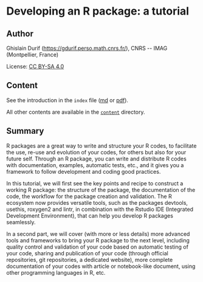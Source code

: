 # Developing an R package: a tutorial

## Author

Ghislain Durif (https://gdurif.perso.math.cnrs.fr/), CNRS -- IMAG (Montpellier, France)

License: [CC BY-SA 4.0](https://creativecommons.org/licenses/by-sa/4.0/)

## Content

See the introduction in the `index` file ([md](./index.md) or [pdf](./index.pdf)).

All other contents are available in the [`content`](./content) directory.

## Summary

R packages are a great way to write and structure your R codes, to facilitate the use, re-use and evolution of your codes, for others but also for your future self. Through an R package, you can write and distribute R codes with documentation, examples, automatic tests, etc., and it gives you a framework to follow development and coding good practices.

In this tutorial, we will first see the key points and recipe to construct a working R package: the structure of the package, the documentation of the code, the workflow for the package creation and validation. The R ecosystem now provides versatile tools, such as the packages devtools, usethis, roxygen2 and lintr, in combination with the Rstudio IDE (Integrated Development Environment), that can help you develop R packages seamlessly.

In a second part, we will cover (with more or less details) more advanced tools and frameworks to bring your R package to the next level, including quality control and validation of your code based on automatic testing of your code, sharing and publication of your code (through official repositories, git repositories, a dedicated website), more complete documentation of your codes with article or notebook-like document, using other programming languages in R, etc.
